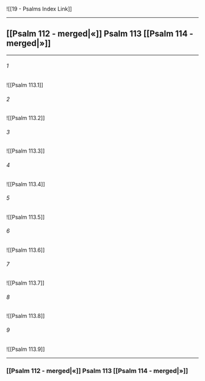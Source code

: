 ![[19 - Psalms Index Link]]

---
##  [[Psalm 112 - merged|«]] Psalm 113 [[Psalm 114 - merged|»]]

---

###### 1
![[Psalm 113.1]] 

###### 2
![[Psalm 113.2]] 

###### 3
![[Psalm 113.3]] 

###### 4
![[Psalm 113.4]]

###### 5 
![[Psalm 113.5]] 

###### 6
![[Psalm 113.6]] 

###### 7
![[Psalm 113.7]] 

###### 8
![[Psalm 113.8]] 

###### 9
![[Psalm 113.9]] 


---
###  [[Psalm 112 - merged|«]] Psalm 113 [[Psalm 114 - merged|»]]